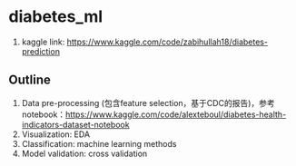 # diabetes_ml

1. kaggle link: https://www.kaggle.com/code/zabihullah18/diabetes-prediction

## Outline

1. Data pre-processing (包含feature selection，基于CDC的报告)，参考notebook：https://www.kaggle.com/code/alexteboul/diabetes-health-indicators-dataset-notebook
2. Visualization: EDA
3. Classification: machine learning methods
4. Model validation: cross validation
